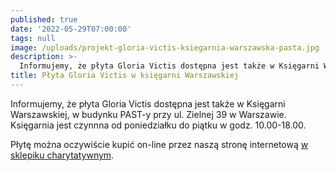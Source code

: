 ```yaml
---
published: true
date: '2022-05-29T07:00:00'
tags: null
image: /uploads/projekt-gloria-victis-ksiegarnia-warszawska-pasta.jpg
description: >-
  Informujemy, że płyta Gloria Victis dostępna jest także w Księgarni Warszawskiej, w budynku PAST-y.
title: Płyta Gloria Victis w księgarni Warszawskiej
---
```


Informujemy, że płyta Gloria Victis dostępna jest także w Księgarni Warszawskiej, w budynku PAST-y przy ul. Zielnej 39 w Warszawie. Księgarnia jest czynnna od poniedziałku do piątku w godz. 10.00-18.00.

Płytę można oczywiście kupić on-line przez naszą stronę internetową [w sklepiku charytatywnym](/sklep-charytatywny/cd-audio-gloria-victis/).
